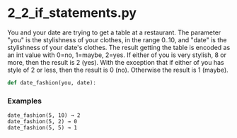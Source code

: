 # 2_2_if_statements.py


You and your date are trying to get a table at a restaurant. The parameter "you" is the stylishness of your clothes, in the range 0..10, and "date" is the stylishness of your date's clothes. The result getting the table is encoded as an int value with 0=no, 1=maybe, 2=yes. If either of you is very stylish, 8 or more, then the result is 2 (yes). With the exception that if either of you has style of 2 or less, then the result is 0 (no). Otherwise the result is 1 (maybe).


```python
def date_fashion(you, date):
```


### Examples
```
date_fashion(5, 10) → 2
date_fashion(5, 2) → 0
date_fashion(5, 5) → 1
```
